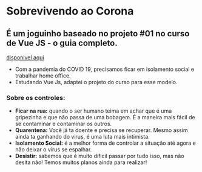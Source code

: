 # Sobrevivendo ao Corona
## É um joguinho baseado no projeto #01 no curso de Vue JS - o guia completo.
[disponivel aqui](https://www.udemy.com/course/vue-js-completo/)    

- Com a pandemia do COVID 19, precisamos ficar em isolamento social e trabalhar home office. 
- Estudando Vue Js, adaptei o projeto do curso para esse modelo.

### Sobre os controles: 

- **Ficar na rua:** quando o ser humano teima em achar que é uma gripezinha e que não passa de uma bobagem. É a maneira mais fácil de se contaminar e contaminar os outros.
- **Quarentena:** Você já ta doente e precisa se recuperar. Mesmo assim ainda ta ganhando do virus, é uma luta mais intimista.
- **Isolamento Social:** é a melhor forma de controlar a situação até agora e não deixar o virus se espalhar.
- **Desistir:** sabemos que é muito dificil passar por tudo isso, mas não desita não! Temos muitos planos ainda para realizar!
 